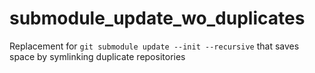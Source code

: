 # submodule_update_wo_duplicates
Replacement for `git submodule update --init --recursive` that saves space by symlinking duplicate repositories
